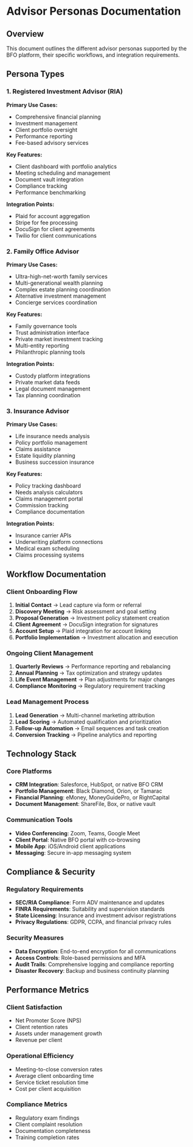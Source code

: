# Advisor Personas Documentation

## Overview
This document outlines the different advisor personas supported by the BFO platform, their specific workflows, and integration requirements.

## Persona Types

### 1. Registered Investment Advisor (RIA)
**Primary Use Cases:**
- Comprehensive financial planning
- Investment management
- Client portfolio oversight
- Performance reporting
- Fee-based advisory services

**Key Features:**
- Client dashboard with portfolio analytics
- Meeting scheduling and management
- Document vault integration
- Compliance tracking
- Performance benchmarking

**Integration Points:**
- Plaid for account aggregation
- Stripe for fee processing
- DocuSign for client agreements
- Twilio for client communications

### 2. Family Office Advisor
**Primary Use Cases:**
- Ultra-high-net-worth family services
- Multi-generational wealth planning
- Complex estate planning coordination
- Alternative investment management
- Concierge services coordination

**Key Features:**
- Family governance tools
- Trust administration interface
- Private market investment tracking
- Multi-entity reporting
- Philanthropic planning tools

**Integration Points:**
- Custody platform integrations
- Private market data feeds
- Legal document management
- Tax planning coordination

### 3. Insurance Advisor
**Primary Use Cases:**
- Life insurance needs analysis
- Policy portfolio management
- Claims assistance
- Estate liquidity planning
- Business succession insurance

**Key Features:**
- Policy tracking dashboard
- Needs analysis calculators
- Claims management portal
- Commission tracking
- Compliance documentation

**Integration Points:**
- Insurance carrier APIs
- Underwriting platform connections
- Medical exam scheduling
- Claims processing systems

## Workflow Documentation

### Client Onboarding Flow
1. **Initial Contact** → Lead capture via form or referral
2. **Discovery Meeting** → Risk assessment and goal setting
3. **Proposal Generation** → Investment policy statement creation
4. **Client Agreement** → DocuSign integration for signatures
5. **Account Setup** → Plaid integration for account linking
6. **Portfolio Implementation** → Investment allocation and execution

### Ongoing Client Management
1. **Quarterly Reviews** → Performance reporting and rebalancing
2. **Annual Planning** → Tax optimization and strategy updates
3. **Life Event Management** → Plan adjustments for major changes
4. **Compliance Monitoring** → Regulatory requirement tracking

### Lead Management Process
1. **Lead Generation** → Multi-channel marketing attribution
2. **Lead Scoring** → Automated qualification and prioritization
3. **Follow-up Automation** → Email sequences and task creation
4. **Conversion Tracking** → Pipeline analytics and reporting

## Technology Stack

### Core Platforms
- **CRM Integration**: Salesforce, HubSpot, or native BFO CRM
- **Portfolio Management**: Black Diamond, Orion, or Tamarac
- **Financial Planning**: eMoney, MoneyGuidePro, or RightCapital
- **Document Management**: ShareFile, Box, or native vault

### Communication Tools
- **Video Conferencing**: Zoom, Teams, Google Meet
- **Client Portal**: Native BFO portal with co-browsing
- **Mobile App**: iOS/Android client applications
- **Messaging**: Secure in-app messaging system

## Compliance & Security

### Regulatory Requirements
- **SEC/RIA Compliance**: Form ADV maintenance and updates
- **FINRA Requirements**: Suitability and supervision standards
- **State Licensing**: Insurance and investment advisor registrations
- **Privacy Regulations**: GDPR, CCPA, and financial privacy rules

### Security Measures
- **Data Encryption**: End-to-end encryption for all communications
- **Access Controls**: Role-based permissions and MFA
- **Audit Trails**: Comprehensive logging and compliance reporting
- **Disaster Recovery**: Backup and business continuity planning

## Performance Metrics

### Client Satisfaction
- Net Promoter Score (NPS)
- Client retention rates
- Assets under management growth
- Revenue per client

### Operational Efficiency
- Meeting-to-close conversion rates
- Average client onboarding time
- Service ticket resolution time
- Cost per client acquisition

### Compliance Metrics
- Regulatory exam findings
- Client complaint resolution
- Documentation completeness
- Training completion rates